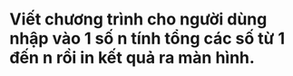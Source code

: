 # Viết chương trình cho người dùng nhập vào 1 số n tính tổng các số từ 1 đến n rồi in kết quả ra màn hình.